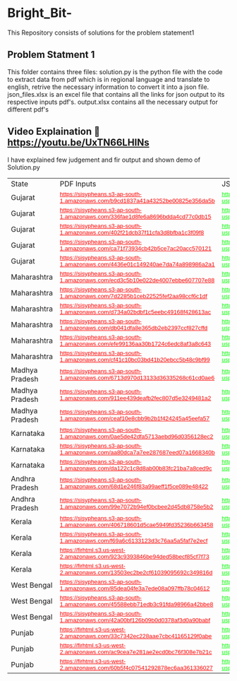 # Bright_Bit-
This Repository consists of solutions for the problem statement1
## Problem Statment 1
 This folder contains three files:
 solution.py is the python file with the code to extract data from pdf which is in regional language and translate to english, retrive the necessary information to convert it into a json file.
 json_files.xlsx is an excel file that contains all the links for json output to its respective inputs pdf's.
 output.xlsx contains all the necessary output for different pdf's
 
 ## Video Explaination 🎥 https://youtu.be/UxTN66LHlNs
 
   I have explained few judgement and fir output and shown demo of Solution.py
 
 

<table border="0" cellpadding="0" cellspacing="0" id="sheet0" class="sheet0">
        <colgroup><col class="col0">
        <col class="col1">
        <col class="col2">
        <col class="col3">
        <col class="col4">
        <col class="col5">
        </colgroup><tbody>
          <tr class="row0">
            <td class="column0 style2 s">State</td>
            <td class="column1 style2 s">PDF Inputs</td>
            <td class="column2 style3 s">JSON Outputs</td>
            <td class="column3 style3 null"></td>
            <td class="column4 style3 null"></td>
            <td class="column5">&nbsp;</td>
          </tr>
          <tr class="row1">
            <td class="column0 style2 s">Gujarat</td>
            <td class="column1 style4 s"><a href="https://sisypheans.s3-ap-south-1.amazonaws.com/b9cd1837a41a43252be00825e356da5b#" title=""><span style="text-decoration:underline; color:#FF0000; font-family:'Arial'; font-size:10pt">https://sisypheans.s3-ap-south-1.amazonaws.com/b9cd1837a41a43252be00825e356da5b</span></a></td>
            <td class="column2 style2 s"><a href="https://drive.google.com/file/d/1d-9WIfuEpQfqm0m2PaSySk_MdUcepdgL/view?usp=sharing#" title=""><span style="text-decoration:underline; color:#00FF00; font-family:'Arial'; font-size:10pt">https://drive.google.com/file/d/1d-9WIfuEpQfqm0m2PaSySk_MdUcepdgL/view?usp=sharing</span></a></td>
            <td class="column3 style3 null"></td>
            <td class="column4 style3 null"></td>
            <td class="column5">&nbsp;</td>
          </tr>
          <tr class="row2">
            <td class="column0 style2 s">Gujarat</td>
            <td class="column1 style4 s"><a href="https://sisypheans.s3-ap-south-1.amazonaws.com/336fae1d8fe6a8696bdda4cd77c0db15#" title=""><span style="text-decoration:underline; color:#FF0000; font-family:'Arial'; font-size:10pt">https://sisypheans.s3-ap-south-1.amazonaws.com/336fae1d8fe6a8696bdda4cd77c0db15</span></a></td>
            <td class="column2 style2 s"><a href="https://drive.google.com/file/d/1IQeP350wRlcZQtX9OW4tE50F75z4zvFF/view?usp=sharing#" title=""><span style="text-decoration:underline; color:#00FF00; font-family:'Arial'; font-size:10pt">https://drive.google.com/file/d/1IQeP350wRlcZQtX9OW4tE50F75z4zvFF/view?usp=sharing</span></a></td>
            <td class="column3 style3 null"></td>
            <td class="column4 style3 null"></td>
            <td class="column5">&nbsp;</td>
          </tr>
          <tr class="row3">
            <td class="column0 style2 s">Gujarat</td>
            <td class="column1 style4 s"><a href="https://sisypheans.s3-ap-south-1.amazonaws.com/402f21dcb37f11cfa3d8bfba1c3f09f8#" title=""><span style="text-decoration:underline; color:#FF0000; font-family:'Arial'; font-size:10pt">https://sisypheans.s3-ap-south-1.amazonaws.com/402f21dcb37f11cfa3d8bfba1c3f09f8</span></a></td>
            <td class="column2 style2 s"><a href="https://drive.google.com/file/d/1iBp1x-Fd3K5fQAdimT6OWh5ROEUT4SJY/view?usp=sharing#" title=""><span style="text-decoration:underline; color:#00FF00; font-family:'Arial'; font-size:10pt">https://drive.google.com/file/d/1iBp1x-Fd3K5fQAdimT6OWh5ROEUT4SJY/view?usp=sharing</span></a></td>
            <td class="column3 style3 null"></td>
            <td class="column4 style3 null"></td>
            <td class="column5">&nbsp;</td>
          </tr>
          <tr class="row4">
            <td class="column0 style2 s">Gujarat</td>
            <td class="column1 style4 s"><a href="https://sisypheans.s3-ap-south-1.amazonaws.com/ca71f73934cb42b5ce7ac20acc570121#" title=""><span style="text-decoration:underline; color:#FF0000; font-family:'Arial'; font-size:10pt">https://sisypheans.s3-ap-south-1.amazonaws.com/ca71f73934cb42b5ce7ac20acc570121</span></a></td>
            <td class="column2 style2 s"><a href="https://drive.google.com/file/d/1CWmFyOYSWtsEpS8uPdCspOOIwh4f7dNS/view?usp=sharing#" title=""><span style="text-decoration:underline; color:#00FF00; font-family:'Arial'; font-size:10pt">https://drive.google.com/file/d/1CWmFyOYSWtsEpS8uPdCspOOIwh4f7dNS/view?usp=sharing</span></a></td>
            <td class="column3 style3 null"></td>
            <td class="column4 style3 null"></td>
            <td class="column5">&nbsp;</td>
          </tr>
          <tr class="row5">
            <td class="column0 style2 s">Gujarat</td>
            <td class="column1 style4 s"><a href="https://sisypheans.s3-ap-south-1.amazonaws.com/4436e01c149240ae7da74a898986a2a1#" title=""><span style="text-decoration:underline; color:#FF0000; font-family:'Arial'; font-size:10pt">https://sisypheans.s3-ap-south-1.amazonaws.com/4436e01c149240ae7da74a898986a2a1</span></a></td>
            <td class="column2 style2 s"><a href="https://drive.google.com/file/d/1dlml-F8SZf3Nmp9-cxxC-EimAjw1rDjo/view?usp=sharing#" title=""><span style="text-decoration:underline; color:#00FF00; font-family:'Arial'; font-size:10pt">https://drive.google.com/file/d/1dlml-F8SZf3Nmp9-cxxC-EimAjw1rDjo/view?usp=sharing</span></a></td>
            <td class="column3 style3 null"></td>
            <td class="column4 style3 null"></td>
            <td class="column5">&nbsp;</td>
          </tr>
          <tr class="row6">
            <td class="column0 style2 s">Maharashtra</td>
            <td class="column1 style4 s"><a href="https://sisypheans.s3-ap-south-1.amazonaws.com/ecd3c5b10e022de4007ebbe607707e88#" title=""><span style="text-decoration:underline; color:#FF0000; font-family:'Arial'; font-size:10pt">https://sisypheans.s3-ap-south-1.amazonaws.com/ecd3c5b10e022de4007ebbe607707e88</span></a></td>
            <td class="column2 style2 s"><a href="https://drive.google.com/file/d/1ycmh38_zoHXZ3rh7nW8JtPuqe-NJxibW/view?usp=sharing#" title=""><span style="text-decoration:underline; color:#00FF00; font-family:'Arial'; font-size:10pt">https://drive.google.com/file/d/1ycmh38_zoHXZ3rh7nW8JtPuqe-NJxibW/view?usp=sharing</span></a></td>
            <td class="column3 style3 null"></td>
            <td class="column4 style3 null"></td>
            <td class="column5">&nbsp;</td>
          </tr>
          <tr class="row7">
            <td class="column0 style2 s">Maharashtra</td>
            <td class="column1 style4 s"><a href="https://sisypheans.s3-ap-south-1.amazonaws.com/7d2285b1ceb22525fef2aa98ccf6c1df#" title=""><span style="text-decoration:underline; color:#FF0000; font-family:'Arial'; font-size:10pt">https://sisypheans.s3-ap-south-1.amazonaws.com/7d2285b1ceb22525fef2aa98ccf6c1df</span></a></td>
            <td class="column2 style2 s"><a href="https://drive.google.com/file/d/1784DzikK9fhAudMUbk9A2FyzVpPgbGlr/view?usp=sharing#" title=""><span style="text-decoration:underline; color:#00FF00; font-family:'Arial'; font-size:10pt">https://drive.google.com/file/d/1784DzikK9fhAudMUbk9A2FyzVpPgbGlr/view?usp=sharing</span></a></td>
            <td class="column3 style3 null"></td>
            <td class="column4 style3 null"></td>
            <td class="column5">&nbsp;</td>
          </tr>
          <tr class="row8">
            <td class="column0 style2 s">Maharashtra</td>
            <td class="column1 style4 s"><a href="https://sisypheans.s3-ap-south-1.amazonaws.com/d734a02bdbf1c5eebc49168f428613ac#" title=""><span style="text-decoration:underline; color:#FF0000; font-family:'Arial'; font-size:10pt">https://sisypheans.s3-ap-south-1.amazonaws.com/d734a02bdbf1c5eebc49168f428613ac</span></a></td>
            <td class="column2 style2 s"><a href="https://drive.google.com/file/d/1YW8o4q5827ixPZOBU96vdav2X2Mhcdla/view?usp=sharing#" title=""><span style="text-decoration:underline; color:#00FF00; font-family:'Arial'; font-size:10pt">https://drive.google.com/file/d/1YW8o4q5827ixPZOBU96vdav2X2Mhcdla/view?usp=sharing</span></a></td>
            <td class="column3 style3 null"></td>
            <td class="column4 style3 null"></td>
            <td class="column5">&nbsp;</td>
          </tr>
          <tr class="row9">
            <td class="column0 style2 s">Maharashtra</td>
            <td class="column1 style4 s"><a href="https://sisypheans.s3-ap-south-1.amazonaws.com/db041dfa8e365db2eb2397ccf827cffd#" title=""><span style="text-decoration:underline; color:#FF0000; font-family:'Arial'; font-size:10pt">https://sisypheans.s3-ap-south-1.amazonaws.com/db041dfa8e365db2eb2397ccf827cffd</span></a></td>
            <td class="column2 style2 s"><a href="https://drive.google.com/file/d/1hkOqyBr8J3HC8C7KothZxMCS6qdeLxAA/view?usp=sharing#" title=""><span style="text-decoration:underline; color:#00FF00; font-family:'Arial'; font-size:10pt">https://drive.google.com/file/d/1hkOqyBr8J3HC8C7KothZxMCS6qdeLxAA/view?usp=sharing</span></a></td>
            <td class="column3 style3 null"></td>
            <td class="column4 style3 null"></td>
            <td class="column5">&nbsp;</td>
          </tr>
          <tr class="row10">
            <td class="column0 style2 s">Maharashtra</td>
            <td class="column1 style4 s"><a href="https://sisypheans.s3-ap-south-1.amazonaws.com/efe99136aa30b1724c6edc8af3a8c643#" title=""><span style="text-decoration:underline; color:#FF0000; font-family:'Arial'; font-size:10pt">https://sisypheans.s3-ap-south-1.amazonaws.com/efe99136aa30b1724c6edc8af3a8c643</span></a></td>
            <td class="column2 style2 s"><a href="https://drive.google.com/file/d/1FEfr_719TBsusSAKizaBKiJqDCM8UVu6/view?usp=sharing#" title=""><span style="text-decoration:underline; color:#00FF00; font-family:'Arial'; font-size:10pt">https://drive.google.com/file/d/1FEfr_719TBsusSAKizaBKiJqDCM8UVu6/view?usp=sharing</span></a></td>
            <td class="column3 style3 null"></td>
            <td class="column4 style3 null"></td>
            <td class="column5">&nbsp;</td>
          </tr>
          <tr class="row11">
            <td class="column0 style2 s">Maharashtra</td>
            <td class="column1 style4 s"><a href="https://sisypheans.s3-ap-south-1.amazonaws.com/cf41c10bc03bd41b20ebcc5b48c9bf99#" title=""><span style="text-decoration:underline; color:#FF0000; font-family:'Arial'; font-size:10pt">https://sisypheans.s3-ap-south-1.amazonaws.com/cf41c10bc03bd41b20ebcc5b48c9bf99</span></a></td>
            <td class="column2 style2 s"><a href="https://drive.google.com/file/d/1B55jwmszzYq-8RxIGaRlS-DVY58pKJHM/view?usp=sharing#" title=""><span style="text-decoration:underline; color:#00FF00; font-family:'Arial'; font-size:10pt">https://drive.google.com/file/d/1B55jwmszzYq-8RxIGaRlS-DVY58pKJHM/view?usp=sharing</span></a></td>
            <td class="column3 style3 null"></td>
            <td class="column4 style3 null"></td>
            <td class="column5">&nbsp;</td>
          </tr>
          <tr class="row12">
            <td class="column0 style2 s">Madhya Pradesh</td>
            <td class="column1 style4 s"><a href="https://sisypheans.s3-ap-south-1.amazonaws.com/6713d970d13133d36335268c61cd0ae6#" title=""><span style="text-decoration:underline; color:#FF0000; font-family:'Arial'; font-size:10pt">https://sisypheans.s3-ap-south-1.amazonaws.com/6713d970d13133d36335268c61cd0ae6</span></a></td>
            <td class="column2 style2 s"><a href="https://drive.google.com/file/d/1YOnVo1JAsgYGz5GnQT0rxg1xzalKNRoP/view?usp=sharing#" title=""><span style="text-decoration:underline; color:#00FF00; font-family:'Arial'; font-size:10pt">https://drive.google.com/file/d/1YOnVo1JAsgYGz5GnQT0rxg1xzalKNRoP/view?usp=sharing</span></a></td>
            <td class="column3 style3 null"></td>
            <td class="column4 style3 null"></td>
            <td class="column5">&nbsp;</td>
          </tr>
          <tr class="row13">
            <td class="column0 style2 s">Madhya Pradesh</td>
            <td class="column1 style4 s"><a href="https://sisypheans.s3-ap-south-1.amazonaws.com/911ee439deafb2fec807d5e3249481a2#" title=""><span style="text-decoration:underline; color:#FF0000; font-family:'Arial'; font-size:10pt">https://sisypheans.s3-ap-south-1.amazonaws.com/911ee439deafb2fec807d5e3249481a2</span></a></td>
            <td class="column2 style2 s"><a href="https://drive.google.com/file/d/1eYUZ_4EsaRCGvRRyiJ713piXcajGQ5SI/view?usp=sharing#" title=""><span style="text-decoration:underline; color:#00FF00; font-family:'Arial'; font-size:10pt">https://drive.google.com/file/d/1eYUZ_4EsaRCGvRRyiJ713piXcajGQ5SI/view?usp=sharing</span></a></td>
            <td class="column3 style3 null"></td>
            <td class="column4 style3 null"></td>
            <td class="column5">&nbsp;</td>
          </tr>
          <tr class="row14">
            <td class="column0 style2 s">Madhya Pradesh</td>
            <td class="column1 style4 s"><a href="https://sisypheans.s3-ap-south-1.amazonaws.com/ceaf10e8cbb9b2b1f424245a45eefa57#" title=""><span style="text-decoration:underline; color:#FF0000; font-family:'Arial'; font-size:10pt">https://sisypheans.s3-ap-south-1.amazonaws.com/ceaf10e8cbb9b2b1f424245a45eefa57</span></a></td>
            <td class="column2 style2 s"><a href="https://drive.google.com/file/d/18_STQwF3DIXqGL95QnWF5re58L8uhXGO/view?usp=sharing#" title=""><span style="text-decoration:underline; color:#00FF00; font-family:'Arial'; font-size:10pt">https://drive.google.com/file/d/18_STQwF3DIXqGL95QnWF5re58L8uhXGO/view?usp=sharing</span></a></td>
            <td class="column3 style3 null"></td>
            <td class="column4 style3 null"></td>
            <td class="column5">&nbsp;</td>
          </tr>
          <tr class="row15">
            <td class="column0 style2 s">Karnataka</td>
            <td class="column1 style4 s"><a href="https://sisypheans.s3-ap-south-1.amazonaws.com/0ae5de42dfa5713aebd96d0356128ec2#" title=""><span style="text-decoration:underline; color:#FF0000; font-family:'Arial'; font-size:10pt">https://sisypheans.s3-ap-south-1.amazonaws.com/0ae5de42dfa5713aebd96d0356128ec2</span></a></td>
            <td class="column2 style2 s"><a href="https://drive.google.com/file/d/1W5hxjkVNpsFBex55wkb2Slyr2hFzapAb/view?usp=sharing#" title=""><span style="text-decoration:underline; color:#00FF00; font-family:'Arial'; font-size:10pt">https://drive.google.com/file/d/1W5hxjkVNpsFBex55wkb2Slyr2hFzapAb/view?usp=sharing</span></a></td>
            <td class="column3 style3 null"></td>
            <td class="column4 style3 null"></td>
            <td class="column5">&nbsp;</td>
          </tr>
          <tr class="row16">
            <td class="column0 style2 s">Karnataka</td>
            <td class="column1 style4 s"><a href="https://sisypheans.s3-ap-south-1.amazonaws.com/aa80dca7a7ee287687eed07a1668340b#" title=""><span style="text-decoration:underline; color:#FF0000; font-family:'Arial'; font-size:10pt">https://sisypheans.s3-ap-south-1.amazonaws.com/aa80dca7a7ee287687eed07a1668340b</span></a></td>
            <td class="column2 style2 s"><a href="https://drive.google.com/file/d/1YdhuSr8JsKYcTcjmn57Z5RPqw4tUeV41/view?usp=sharing#" title=""><span style="text-decoration:underline; color:#00FF00; font-family:'Arial'; font-size:10pt">https://drive.google.com/file/d/1YdhuSr8JsKYcTcjmn57Z5RPqw4tUeV41/view?usp=sharing</span></a></td>
            <td class="column3 style3 null"></td>
            <td class="column4 style3 null"></td>
            <td class="column5">&nbsp;</td>
          </tr>
          <tr class="row17">
            <td class="column0 style2 s">Karnataka</td>
            <td class="column1 style4 s"><a href="https://sisypheans.s3-ap-south-1.amazonaws.com/da122c1c8d8ab00b83fc21ba7a8ced9c#" title=""><span style="text-decoration:underline; color:#FF0000; font-family:'Arial'; font-size:10pt">https://sisypheans.s3-ap-south-1.amazonaws.com/da122c1c8d8ab00b83fc21ba7a8ced9c</span></a></td>
            <td class="column2 style2 s"><a href="https://drive.google.com/file/d/14bduIiF6QUOggHD9VtSd_it86chZ4Ven/view?usp=sharing#" title=""><span style="text-decoration:underline; color:#00FF00; font-family:'Arial'; font-size:10pt">https://drive.google.com/file/d/14bduIiF6QUOggHD9VtSd_it86chZ4Ven/view?usp=sharing</span></a></td>
            <td class="column3 style3 null"></td>
            <td class="column4 style3 null"></td>
            <td class="column5">&nbsp;</td>
          </tr>
          <tr class="row18">
            <td class="column0 style2 s">Andhra Pradesh</td>
            <td class="column1 style4 s"><a href="https://sisypheans.s3-ap-south-1.amazonaws.com/68d1e246f83a99aeff1f5ce089e48422#" title=""><span style="text-decoration:underline; color:#FF0000; font-family:'Arial'; font-size:10pt">https://sisypheans.s3-ap-south-1.amazonaws.com/68d1e246f83a99aeff1f5ce089e48422</span></a></td>
            <td class="column2 style2 s"><a href="https://drive.google.com/file/d/1gJbc6IRYaErNlFjYWczQ1GVsEy511ic8/view?usp=sharing#" title=""><span style="text-decoration:underline; color:#00FF00; font-family:'Arial'; font-size:10pt">https://drive.google.com/file/d/1gJbc6IRYaErNlFjYWczQ1GVsEy511ic8/view?usp=sharing</span></a></td>
            <td class="column3 style3 null"></td>
            <td class="column4 style3 null"></td>
            <td class="column5">&nbsp;</td>
          </tr>
          <tr class="row19">
            <td class="column0 style2 s">Andhra Pradesh</td>
            <td class="column1 style4 s"><a href="https://sisypheans.s3-ap-south-1.amazonaws.com/99e7072b94ef0bcbee2d45db8758e5b2#" title=""><span style="text-decoration:underline; color:#FF0000; font-family:'Arial'; font-size:10pt">https://sisypheans.s3-ap-south-1.amazonaws.com/99e7072b94ef0bcbee2d45db8758e5b2</span></a></td>
            <td class="column2 style2 s"><a href="https://drive.google.com/file/d/1XOFEqPlEKvNwDy96Wg0pcy62ocRp2NsL/view?usp=sharing#" title=""><span style="text-decoration:underline; color:#00FF00; font-family:'Arial'; font-size:10pt">https://drive.google.com/file/d/1XOFEqPlEKvNwDy96Wg0pcy62ocRp2NsL/view?usp=sharing</span></a></td>
            <td class="column3 style3 null"></td>
            <td class="column4 style3 null"></td>
            <td class="column5">&nbsp;</td>
          </tr>
          <tr class="row20">
            <td class="column0 style2 s">Kerala</td>
            <td class="column1 style4 s"><a href="https://sisypheans.s3-ap-south-1.amazonaws.com/406718601d5cae5949fd35236b663458#" title=""><span style="text-decoration:underline; color:#FF0000; font-family:'Arial'; font-size:10pt">https://sisypheans.s3-ap-south-1.amazonaws.com/406718601d5cae5949fd35236b663458</span></a></td>
            <td class="column2 style2 s"><a href="https://drive.google.com/file/d/1jYq-fCnd0zvbaZuljkKcagldPCz4SUnN/view?usp=sharing#" title=""><span style="text-decoration:underline; color:#00FF00; font-family:'Arial'; font-size:10pt">https://drive.google.com/file/d/1jYq-fCnd0zvbaZuljkKcagldPCz4SUnN/view?usp=sharing</span></a></td>
            <td class="column3 style3 null"></td>
            <td class="column4 style3 null"></td>
            <td class="column5">&nbsp;</td>
          </tr>
          <tr class="row21">
            <td class="column0 style2 s">Kerala</td>
            <td class="column1 style4 s"><a href="https://sisypheans.s3-ap-south-1.amazonaws.com/f69a6c6133123d3c76aa5a5faf7e2ecf#" title=""><span style="text-decoration:underline; color:#FF0000; font-family:'Arial'; font-size:10pt">https://sisypheans.s3-ap-south-1.amazonaws.com/f69a6c6133123d3c76aa5a5faf7e2ecf</span></a></td>
            <td class="column2 style2 s"><a href="https://drive.google.com/file/d/1TAHHfZgnQ0P-14LSlnOVLXIvV-oDAItT/view?usp=sharing#" title=""><span style="text-decoration:underline; color:#00FF00; font-family:'Arial'; font-size:10pt">https://drive.google.com/file/d/1TAHHfZgnQ0P-14LSlnOVLXIvV-oDAItT/view?usp=sharing</span></a></td>
            <td class="column3 style3 null"></td>
            <td class="column4 style3 null"></td>
            <td class="column5">&nbsp;</td>
          </tr>
          <tr class="row22">
            <td class="column0 style2 s">Kerala</td>
            <td class="column1 style4 s"><a href="https://firhtml.s3.us-west-2.amazonaws.com/923c9393846be94ded58becf85cf7f73#" title=""><span style="text-decoration:underline; color:#FF0000; font-family:'Arial'; font-size:10pt">https://firhtml.s3.us-west-2.amazonaws.com/923c9393846be94ded58becf85cf7f73</span></a></td>
            <td class="column2 style2 s"><a href="https://drive.google.com/file/d/1QQgDrwuVaN7GkhU3Ynh_q6RNLrpvwwdI/view?usp=sharing#" title=""><span style="text-decoration:underline; color:#00FF00; font-family:'Arial'; font-size:10pt">https://drive.google.com/file/d/1QQgDrwuVaN7GkhU3Ynh_q6RNLrpvwwdI/view?usp=sharing</span></a></td>
            <td class="column3 style3 null"></td>
            <td class="column4 style3 null"></td>
            <td class="column5">&nbsp;</td>
          </tr>
          <tr class="row23">
            <td class="column0 style2 s">Kerala</td>
            <td class="column1 style4 s"><a href="https://firhtml.s3.us-west-2.amazonaws.com/13503ec2be2cf61039095692c349816d#" title=""><span style="text-decoration:underline; color:#FF0000; font-family:'Arial'; font-size:10pt">https://firhtml.s3.us-west-2.amazonaws.com/13503ec2be2cf61039095692c349816d</span></a></td>
            <td class="column2 style2 s"><a href="https://drive.google.com/file/d/1f29xE0fcx-gtPJvRyFg3pVhlup9OW7br/view?usp=sharing#" title=""><span style="text-decoration:underline; color:#00FF00; font-family:'Arial'; font-size:10pt">https://drive.google.com/file/d/1f29xE0fcx-gtPJvRyFg3pVhlup9OW7br/view?usp=sharing</span></a></td>
            <td class="column3 style3 null"></td>
            <td class="column4 style3 null"></td>
            <td class="column5">&nbsp;</td>
          </tr>
          <tr class="row24">
            <td class="column0 style2 s">West Bengal</td>
            <td class="column1 style4 s"><a href="https://sisypheans.s3-ap-south-1.amazonaws.com/85dea04fe3a7ede08a097ffb78c04612#" title=""><span style="text-decoration:underline; color:#FF0000; font-family:'Arial'; font-size:10pt">https://sisypheans.s3-ap-south-1.amazonaws.com/85dea04fe3a7ede08a097ffb78c04612</span></a></td>
            <td class="column2 style2 s"><a href="https://drive.google.com/file/d/1rSIjSGwpOgL1jKJjS_llqjRlwLgQd8s8/view?usp=sharing#" title=""><span style="text-decoration:underline; color:#00FF00; font-family:'Arial'; font-size:10pt">https://drive.google.com/file/d/1rSIjSGwpOgL1jKJjS_llqjRlwLgQd8s8/view?usp=sharing</span></a></td>
            <td class="column3 style3 null"></td>
            <td class="column4 style3 null"></td>
            <td class="column5">&nbsp;</td>
          </tr>
          <tr class="row25">
            <td class="column0 style2 s">West Bengal</td>
            <td class="column1 style4 s"><a href="https://sisypheans.s3-ap-south-1.amazonaws.com/45588ebb71edb3c91fda98966a42bbe8#" title=""><span style="text-decoration:underline; color:#FF0000; font-family:'Arial'; font-size:10pt">https://sisypheans.s3-ap-south-1.amazonaws.com/45588ebb71edb3c91fda98966a42bbe8</span></a></td>
            <td class="column2 style2 s"><a href="https://drive.google.com/file/d/1N_jGz7uh6pYGo9sk5HjqhwomzXexoPgl/view?usp=sharing#" title=""><span style="text-decoration:underline; color:#00FF00; font-family:'Arial'; font-size:10pt">https://drive.google.com/file/d/1N_jGz7uh6pYGo9sk5HjqhwomzXexoPgl/view?usp=sharing</span></a></td>
            <td class="column3 style3 null"></td>
            <td class="column4 style3 null"></td>
            <td class="column5">&nbsp;</td>
          </tr>
          <tr class="row26">
            <td class="column0 style2 s">West Bengal</td>
            <td class="column1 style4 s"><a href="https://sisypheans.s3-ap-south-1.amazonaws.com/42a00bf126b09b0d0378af3d0a90babf#" title=""><span style="text-decoration:underline; color:#FF0000; font-family:'Arial'; font-size:10pt">https://sisypheans.s3-ap-south-1.amazonaws.com/42a00bf126b09b0d0378af3d0a90babf</span></a></td>
            <td class="column2 style2 s"><a href="https://drive.google.com/file/d/179zX-TcRWXNITPyhysQJELg4RnxI9SNP/view?usp=sharing#" title=""><span style="text-decoration:underline; color:#00FF00; font-family:'Arial'; font-size:10pt">https://drive.google.com/file/d/179zX-TcRWXNITPyhysQJELg4RnxI9SNP/view?usp=sharing</span></a></td>
            <td class="column3 style3 null"></td>
            <td class="column4 style3 null"></td>
            <td class="column5">&nbsp;</td>
          </tr>
          <tr class="row27">
            <td class="column0 style2 s">Punjab</td>
            <td class="column1 style4 s"><a href="https://firhtml.s3-us-west-2.amazonaws.com/33c7342ec228aae7cbc41165129f0abe#" title=""><span style="text-decoration:underline; color:#FF0000; font-family:'Arial'; font-size:10pt">https://firhtml.s3-us-west-2.amazonaws.com/33c7342ec228aae7cbc41165129f0abe</span></a></td>
            <td class="column2 style2 s"><a href="https://drive.google.com/file/d/1w0jhVm0LnJ7s70jihvGEAAXBgIhikr65/view?usp=sharing#" title=""><span style="text-decoration:underline; color:#00FF00; font-family:'Arial'; font-size:10pt">https://drive.google.com/file/d/1w0jhVm0LnJ7s70jihvGEAAXBgIhikr65/view?usp=sharing</span></a></td>
            <td class="column3 style3 null"></td>
            <td class="column4 style3 null"></td>
            <td class="column5">&nbsp;</td>
          </tr>
          <tr class="row28">
            <td class="column0 style2 s">Punjab</td>
            <td class="column1 style4 s"><a href="https://firhtml.s3-us-west-2.amazonaws.com/ac9cea7e281ae2ecd0bc76f308e7b21c#" title=""><span style="text-decoration:underline; color:#FF0000; font-family:'Arial'; font-size:10pt">https://firhtml.s3-us-west-2.amazonaws.com/ac9cea7e281ae2ecd0bc76f308e7b21c</span></a></td>
            <td class="column2 style2 s"><a href="https://drive.google.com/file/d/1cWuDzYJhLH2MWfMrcrIQdyKwkfcNjJJg/view?usp=sharing#" title=""><span style="text-decoration:underline; color:#00FF00; font-family:'Arial'; font-size:10pt">https://drive.google.com/file/d/1cWuDzYJhLH2MWfMrcrIQdyKwkfcNjJJg/view?usp=sharing</span></a></td>
            <td class="column3 style3 null"></td>
            <td class="column4 style3 null"></td>
            <td class="column5">&nbsp;</td>
          </tr>
          <tr class="row29">
            <td class="column0 style2 s">Punjab</td>
            <td class="column1 style4 s"><a href="https://firhtml.s3-us-west-2.amazonaws.com/60b5f4c07541292878ec6aa361336027#" title=""><span style="text-decoration:underline; color:#FF0000; font-family:'Arial'; font-size:10pt">https://firhtml.s3-us-west-2.amazonaws.com/60b5f4c07541292878ec6aa361336027</span></a></td>
            <td class="column2 style2 s"><a href="https://drive.google.com/file/d/1zOCKSbEInl0cz98HeLtXVmNDOtFd76GE/view?usp=sharing#" title=""><span style="text-decoration:underline; color:#00FF00; font-family:'Arial'; font-size:10pt">https://drive.google.com/file/d/1zOCKSbEInl0cz98HeLtXVmNDOtFd76GE/view?usp=sharing</span></a></td>
            <td class="column3 style3 null"></td>
            <td class="column4 style3 null"></td>
            <td class="column5">&nbsp;</td>
          </tr>
        </tbody>
    </table>


